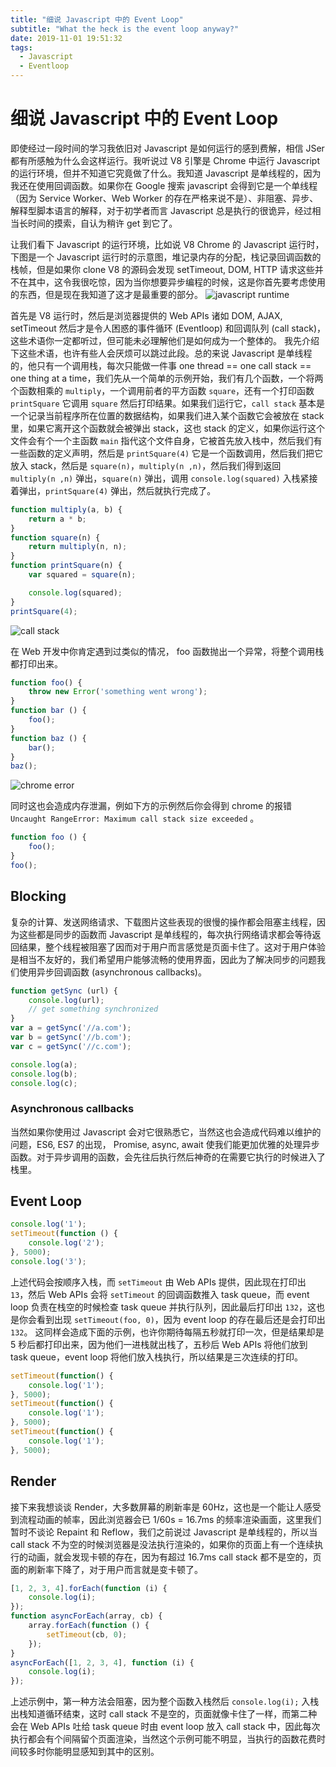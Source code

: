 ```yaml
---
title: "细说 Javascript 中的 Event Loop"
subtitle: "What the heck is the event loop anyway?"
date: 2019-11-01 19:51:32
tags:
  - Javascript
  - Eventloop
---
```


# 细说 Javascript 中的 Event Loop

即使经过一段时间的学习我依旧对 Javascript 是如何运行的感到费解，相信 JSer 都有所感触为什么会这样运行。我听说过 V8 引擎是 Chrome 中运行 Javascript 的运行环境，但并不知道它究竟做了什么。我知道 Javascript 是单线程的，因为我还在使用回调函数。如果你在 Google 搜索 javascript 会得到它是一个单线程（因为 Service Worker、Web Worker 的存在严格来说不是）、非阻塞、异步、解释型脚本语言的解释，对于初学者而言 Javascript 总是执行的很诡异，经过相当长时间的摸索，自认为稍许 get 到它了。

让我们看下 Javascript 的运行环境，比如说 V8 Chrome 的 Javascript 运行时，下图是一个 Javascript 运行时的示意图，堆记录内存的分配，栈记录回调函数的栈帧，但是如果你 clone V8 的源码会发现 setTimeout, DOM, HTTP 请求这些并不在其中，这令我很吃惊，因为当你想要异步编程的时候，这是你首先要考虑使用的东西，但是现在我知道了这才是最重要的部分。
![javascript runtime](/posts/2019-11-05-What-the-heck-is-the-event-loop-anyway/javascript-runtime.png)

首先是 V8 运行时，然后是浏览器提供的 Web APIs 诸如 DOM, AJAX, setTimeout 然后才是令人困惑的事件循环 (Eventloop) 和回调队列 (call stack)，这些术语你一定都听过，但可能未必理解他们是如何成为一个整体的。
我先介绍下这些术语，也许有些人会厌烦可以跳过此段。总的来说 Javascript 是单线程的，他只有一个调用栈，每次只能做一件事 one thread == one call stack == one thing at a time，我们先从一个简单的示例开始，我们有几个函数，一个将两个函数相乘的 `multiply`，一个调用前者的平方函数 `square`，还有一个打印函数 `printSquare` 它调用 `square` 然后打印结果。如果我们运行它，`call stack` 基本是一个记录当前程序所在位置的数据结构，如果我们进入某个函数它会被放在 stack 里，如果它离开这个函数就会被弹出 stack，这也 stack 的定义，如果你运行这个文件会有个一个主函数 `main` 指代这个文件自身，它被首先放入栈中，然后我们有一些函数的定义声明，然后是 `printSquare(4)` 它是一个函数调用，然后我们把它放入 stack，然后是 `square(n)`，`multiply(n ,n)`，然后我们得到返回 `multiply(n ,n)` 弹出，`square(n)` 弹出，调用 `console.log(squared)` 入栈紧接着弹出，`printSquare(4)` 弹出，然后就执行完成了。

```javascript
function multiply(a, b) {
    return a * b;
}
function square(n) {
    return multiply(n, n);
}
function printSquare(n) {
    var squared = square(n);

    console.log(squared);
}
printSquare(4);
```
![call stack](/posts/2019-11-05-What-the-heck-is-the-event-loop-anyway/call-stack.png)

在 Web 开发中你肯定遇到过类似的情况， foo 函数抛出一个异常，将整个调用栈都打印出来。
```javascript
function foo() {
    throw new Error('something went wrong');
}
function bar () {
    foo();
}
function baz () {
    bar();
}
baz();
```
![chrome error](/posts/2019-11-05-What-the-heck-is-the-event-loop-anyway/chrome-error.png)

同时这也会造成内存泄漏，例如下方的示例然后你会得到 chrome 的报错 `Uncaught RangeError: Maximum call stack size exceeded` 。
```javascript
function foo () {
    foo();
}
foo();
```

## Blocking

复杂的计算、发送网络请求、下载图片这些表现的很慢的操作都会阻塞主线程，因为这些都是同步的函数而 Javascript 是单线程的，每次执行网络请求都会等待返回结果，整个线程被阻塞了因而对于用户而言感觉是页面卡住了。这对于用户体验是相当不友好的，我们希望用户能够流畅的使用界面，因此为了解决同步的问题我们使用异步回调函数 (asynchronous callbacks)。
```javascript
function getSync (url) {
    console.log(url);
    // get something synchronized
}
var a = getSync('//a.com');
var b = getSync('//b.com');
var c = getSync('//c.com');

console.log(a);
console.log(b);
console.log(c);
```

### Asynchronous callbacks

当然如果你使用过 Javascript 会对它很熟悉它，当然这也会造成代码难以维护的问题，ES6, ES7 的出现， Promise, async, await 使我们能更加优雅的处理异步函数。对于异步调用的函数，会先往后执行然后神奇的在需要它执行的时候进入了栈里。

## Event Loop

```javascript
console.log('1');
setTimeout(function () {
    console.log('2');
}, 5000);
console.log('3');
```

上述代码会按顺序入栈，而 `setTimeout` 由 Web APIs 提供，因此现在打印出 `13`，然后 Web APIs 会将 `setTimeout` 的回调函数推入 task queue，而 event loop 负责在栈空的时候检查 task queue 并执行队列，因此最后打印出 `132`，这也是你会看到出现 `setTimeout(foo, 0)`，因为 event loop 的存在最后还是会打印出 `132`。
这同样会造成下面的示例，也许你期待每隔五秒就打印一次，但是结果却是 5 秒后都打印出来，因为他们一进栈就出栈了，五秒后 Web APIs 将他们放到 task queue，event loop 将他们放入栈执行，所以结果是三次连续的打印。

```javascript
setTimeout(function() {
    console.log('1');
}, 5000);
setTimeout(function() {
    console.log('1');
}, 5000);
setTimeout(function() {
    console.log('1');
}, 5000);
```

## Render

接下来我想谈谈 Render，大多数屏幕的刷新率是 60Hz，这也是一个能让人感受到流程动画的帧率，因此浏览器会已 1/60s = 16.7ms 的频率渲染画面，这里我们暂时不谈论 Repaint 和 Reflow，我们之前说过 Javascript 是单线程的，所以当 call stack 不为空的时候浏览器是没法执行渲染的，如果你的页面上有一个连续执行的动画，就会发现卡顿的存在，因为有超过 16.7ms call stack 都不是空的，页面的刷新率下降了，对于用户而言就是变卡顿了。

```javascript
[1, 2, 3, 4].forEach(function (i) {
    console.log(i);
});
function asyncForEach(array, cb) {
    array.forEach(function () {
        setTimeout(cb, 0);
    });
}
asyncForEach([1, 2, 3, 4], function (i) {
    console.log(i);
});
```

上述示例中，第一种方法会阻塞，因为整个函数入栈然后 `console.log(i);` 入栈出栈知道循环结束，这时 call stack 不是空的，页面就像卡住了一样，而第二种会在 Web APIs 吐给 task queue 时由 event loop 放入 call stack 中，因此每次执行都会有个间隔留个页面渲染，当然这个示例可能不明显，当执行的函数花费时间较多时你能明显感知到其中的区别。
